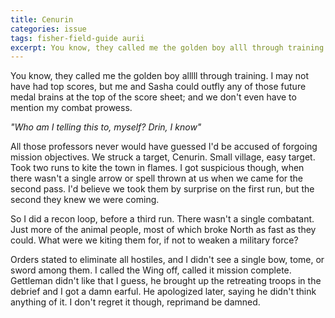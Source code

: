 ```yaml
---
title: Cenurin
categories: issue
tags: fisher-field-guide aurii
excerpt: You know, they called me the golden boy alll through training
---
```


You know, they called me the golden boy alllll through training. I may not have had top scores, but me and Sasha could outfly any of those future medal brains at the top of the score sheet; and we don't even have to mention my combat prowess. 

*"Who am I telling this to, myself? Drin, I know"*

All those professors never would have guessed I'd be accused of forgoing mission objectives. We struck a target, Cenurin. Small village, easy target. Took two runs to kite the town in flames. I got suspicious though, when there wasn't a single arrow or spell thrown at us when we came for the second pass. I'd believe we took them by surprise on the first run, but the second they knew we were coming.

So I did a recon loop, before a third run. There wasn't a single combatant. Just more of the animal people, most of which broke North as fast as they could. What were we kiting them for, if not to weaken a military force? 

Orders stated to eliminate all hostiles, and I didn't see a single bow, tome, or sword among them. I called the Wing off, called it mission complete. Gettleman didn't like that I guess, he brought up the retreating troops in the debrief and I got a damn earful. He apologized later, saying he didn't think anything of it. I don't regret it though, reprimand be damned.